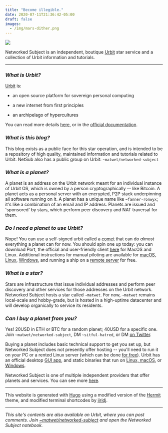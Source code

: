 ```yaml
---
title: "Become illegible."
date: 2020-07-11T21:36:42-05:00
draft: false
images: 
  - /img/mars-dither.png
---
```


[![](/img/mars-dither.png)]()

Networked Subject is an independent, boutique [Urbit](https://urbit.org/) star service and a collection of Urbit information and tutorials.

---

### *What is Urbit?*

[Urbit](https://urbit.org/) is:

* an open source platform for sovereign personal computing

* a new internet from first principles

* an archipelago of hypercultures

You can read more details [here](https://subject.network/posts/urbit-introduction/), or in the [official documentation](https://urbit.org/docs/).

### *What is this blog?*

This blog exists as a public face for this star operation, and is intended to be a repository of high quality, maintained information and tutorials related to Urbit. NetSub also has a public group on Urbit: `~matwet/networked-subject`

### *What is a planet?*

A planet is an address on the Urbit network meant for an individual instance of Urbit OS, which is owned by a person cryptographically -- like Bitcoin. A planet acts as a personal server with an encrypted, P2P stack underpinning all software running on it. A planet has a unique name like `~fanner-ronwyx`; it's like a combination of an email and IP address. Planets are issued and 'sponsored' by stars, which perform peer discovery and NAT traversal for them.

### *Do I need a planet to use Urbit?*

Nope! You can use a self-signed urbit called a [comet](https://urbit.org/using/install/#booting-a-comet) that can do *almost* everything a planet can for now. You should spin one up today: you can download Port, the official and user-friendly client [here](https://urbit.org/getting-started/) for MacOS and Linux. Additional instructions for manual piloting are available for [macOS, Linux](https://urbit.org/using/install/#macos-and-linux), [Windows](/posts/urbit-windows-binaries/), and running a ship on a [remote server](/posts/free-cloud-oracle/) for free.

### *What is a star?*

Stars are infrastructure that issue individual addresses and perform peer discovery and other services for those addresses on the Urbit network. Networked Subject hosts a star called `~matwet`. For now, `~matwet` remains local-scale and hobby-grade, but is hosted in a high-uptime datacenter and will develop organically to service its residents.

### *Can I buy a planet from you?*

Yes! 20USD in ETH or BTC for a random planet; 40USD for a specific one. Join `~matwet/networked-subject`, DM `~sitful-hatred`, or DM [on Twitter](https://twitter.com/_matwet).

Buying a planet includes basic technical support to get you set up, but Networked Subject does not presently offer hosting -- you'll need to run it on your PC or a rented Linux server (which can be done [for free](/posts/free-cloud-oracle/)). Urbit has an official desktop [GUI app](https://urbit.org/getting-started/), and static binaries that run on [Linux, macOS](https://urbit.org/using/install/#macos-and-linux), or [Windows](/posts/urbit-windows-binaries/). 

Networked Subject is one of multiple independent providers that offer planets and services. You can see more [here](/planet-sales/).

---

This website is generated with [Hugo](https://gohugo.io/) using a modified version of the [Hermit](https://themes.gohugo.io/hermit/) theme, and modified terminal shortcodes by [jiridj](https://github.com/jiridj/hugo-macos-terminal).

---

*This site's contents are also available on Urbit, where you can post comments. Join [~matwet/networked-subject](web+urbitgraph://group/~matwet/networked-subject/) and open the Networked Subject notebook.*